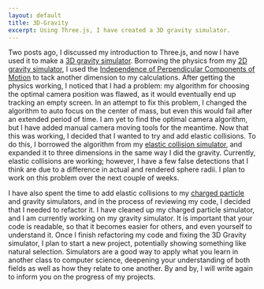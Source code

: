 ```yaml
---
layout: default
title: 3D-Gravity
excerpt: Using Three.js, I have created a 3D gravity simulator.
---
```


Two posts ago, I discussed my introduction to Three.js, and now I have used it to make a [3D gravity simulator](https://nielskornerup.github.io/3D-Gravity/). Borrowing the physics from my [2D gravity simulator](https://nielskornerup.github.io/gravity/), I used the [Independence of Perpendicular Components of Motion](http://www.physicsclassroom.com/class/vectors/Lesson-1/Independence-of-Perpendicular-Components-of-Motion) to tack another dimension to my calculations. After getting the physics working, I noticed that I had a problem: my algorithm for choosing the optimal camera position was flawed, as it would eventually end up tracking an empty screen. In an attempt to fix this problem, I changed the algorithm to auto focus on the center of mass, but even this would fail after an extended period of time. I am yet to find the optimal camera algorithm, but I have added manual camera moving tools for the meantime. Now that this was working, I decided that I wanted to try and add elastic collisions. To do this, I borrowed the algorithm from my [elastic collision simulator](https://nielskornerup.github.io/ElasticCollisions/), and expanded it to three dimensions in the same way I did the gravity. Currently, elastic collisions are working; however, I have a few false detections that I think are due to a difference in actual and rendered sphere radii. I plan to work on this problem over the next couple of weeks.

I have also spent the time to add elastic collisions to my [charged particle](https://nielskornerup.github.io/charges/) and gravity simulators, and in the process of reviewing my code, I decided that I needed to refactor it. I have cleaned up my charged particle simulator, and I am currently working on my gravity simulator. It is important that your code is readable, so that it becomes easier for others, and even yourself to understand it. Once I finish refactoring my code and fixing the 3D Gravity simulator, I plan to start a new project, potentially showing something like natural selection. Simulators are a good way to apply what you learn in another class to computer science, deepening your understanding of both fields as well as how they relate to one another. By and by, I will write again to inform you on the progress of my projects.

